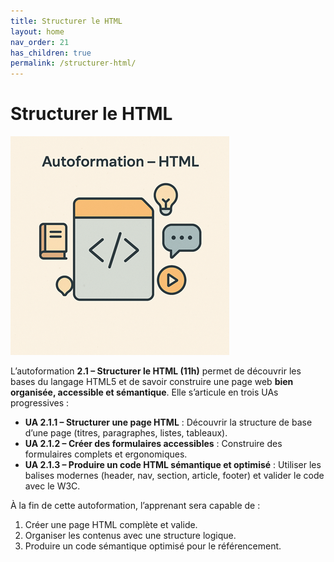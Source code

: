```yaml
---
title: Structurer le HTML
layout: home
nav_order: 21
has_children: true
permalink: /structurer-html/
---
```


# Structurer le HTML

![Structurer le HTML](../assets/images/2.1.structurer-html-350.png)

L’autoformation **2.1 – Structurer le HTML (11h)** permet de découvrir les bases du langage HTML5 et de savoir construire une page web **bien organisée, accessible et sémantique**.
Elle s’articule en trois UAs progressives :

* **UA 2.1.1 – Structurer une page HTML** : Découvrir la structure de base d’une page (titres, paragraphes, listes, tableaux).
* **UA 2.1.2 – Créer des formulaires accessibles** : Construire des formulaires complets et ergonomiques.
* **UA 2.1.3 – Produire un code HTML sémantique et optimisé** : Utiliser les balises modernes (header, nav, section, article, footer) et valider le code avec le W3C.

À la fin de cette autoformation, l’apprenant sera capable de :

1. Créer une page HTML complète et valide.
2. Organiser les contenus avec une structure logique.
3. Produire un code sémantique optimisé pour le référencement.

